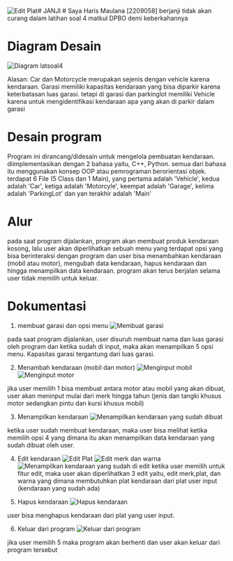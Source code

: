 ![Edit Plat](https://github.com/harismln22/LP4DPBO2024C1/assets/159020670/c13d5a2f-9138-4d0c-8317-4b2d2e9854b3)# JANJI #
Saya Haris Maulana [2209058] berjanji tidak akan curang dalam latihan soal 4 matkul DPBO demi keberkahannya

# Diagram Desain #
![Diagram latsoal4](https://github.com/harismln22/LP4DPBO2024C1/assets/159020670/b2379d7f-5cd6-4b49-bac8-89fac3d1925a)

Alasan: Car dan Motorcycle merupakan sejenis dengan vehicle karena kendaraan. Garasi memiliki kapasitas kendaraan yang bisa diparkir karena keterbatasan luas garasi. tetapi di garasi dan parkinglot memiliki Vehicle karena untuk mengidentifikasi kendaraan apa yang akan di parkir dalam garasi

# Desain program #
Program ini dirancang/didesain untuk mengelola pembuatan kendaraan. diimplementasikan dengan 2 bahasa yaitu,  C++, Python. semua dari bahasa itu menggunakan konsep OOP atau pemrograman berorientasi objek. terdapat 6 File (5 Class dan 1 Main), yang pertama adalah 'Vehicle', kedua adalah 'Car', ketiga adalah 'Motorcyle', keempat adalah 'Garage', kelima adalah 'ParkingLot' dan yan terakhir adalah 'Main'

# Alur #
pada saat program dijalankan, program akan membuat produk kendaraan kosong, lalu user akan diperlihatkan sebuah menu yang terdapat opsi yang bisa berinteraksi dengan program dan user bisa menambahkan kendaraan (mobil atau motor), mengubah data kendaraan, hapus kendaraan dan hingga menampilkan data kendaraan. program akan terus berjalan selama user tidak memilih untuk keluar.

# Dokumentasi #

1. membuat garasi dan opsi menu
![Membuat garasi](https://github.com/harismln22/LP4DPBO2024C1/assets/159020670/683709bf-1959-493d-a61b-0a171b2e7df1)

pada saat program dijalankan, user disuruh membuat nama dan luas garasi oleh program dan ketika sudah di input, maka akan menampilkan 5 opsi menu. Kapasitas garasi tergantung dari luas garasi.



2. Menambah kendaraan (mobil dan motor)
![Menginput mobil](https://github.com/harismln22/LP4DPBO2024C1/assets/159020670/3d30f378-4bf3-4b42-8daf-86b69e519b62)
![Menginput motor](https://github.com/harismln22/LP4DPBO2024C1/assets/159020670/3ef75e67-6807-459c-8f86-7ebc697180b6)

jika user memilih 1 bisa membuat antara motor atau mobil yang akan dibuat, user akan meninput mulai dari merk hingga tahun (jenis dan tangki khusus motor sedangkan pintu dan kursi khusus mobil)

3. Menampilkan kendaraan
![Menampilkan kendaraan yang sudah dibuat](https://github.com/harismln22/LP4DPBO2024C1/assets/159020670/36eca95c-1839-4389-b8fd-670c7471c478)

ketika user sudah membuat kendaraan, maka user bisa melihat ketika memilih opsi 4 yang dimana itu akan menampilkan data kendaraan yang sudah dibuat oleh user.

4. Edit kendaraan
![Edit Plat](https://github.com/harismln22/LP4DPBO2024C1/assets/159020670/fa5ebf2a-ebb8-4b92-8d06-8cdb458f0c59)
![Edit merk dan warna](https://github.com/harismln22/LP4DPBO2024C1/assets/159020670/cb9cff6b-524c-4831-9fe9-70168397b4be)
![Menampilkan kendaraan yang sudah di edit](https://github.com/harismln22/LP4DPBO2024C1/assets/159020670/03d758de-5ba7-49c2-b291-be0430fad5d9)
ketika user memilih untuk fitur edit, maka user akan diperlihatkan 3 edit yaitu, edit merk,plat, dan warna yang dimana membutuhkan plat kendaraan dari plat user input (kendaraan yang sudah ada)

5. Hapus kendaraan
![Hapus kendaraan](https://github.com/harismln22/LP4DPBO2024C1/assets/159020670/64042e18-7f76-40e8-8247-e249165cb9f6)

user bisa menghapus kendaraan dari plat yang user input.

6. Keluar dari program
![Keluar dari program](https://github.com/harismln22/LP4DPBO2024C1/assets/159020670/64fc8e43-9574-4b7a-94a9-da309244c0df)

jika user memilih 5 maka program akan berhenti dan user akan keluar dari program tersebut








